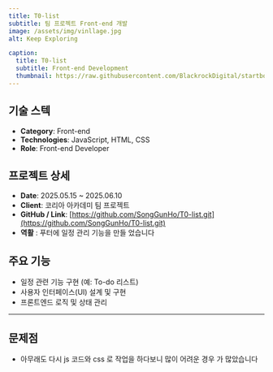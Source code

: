 ```yaml
---
title: T0-list
subtitle: 팀 프로젝트 Front-end 개발
image: /assets/img/vinllage.jpg
alt: Keep Exploring

caption:
  title: T0-list
  subtitle: Front-end Development
  thumbnail: https://raw.githubusercontent.com/BlackrockDigital/startbootstrap-agency/master/src/assets/img/portfolio/02-thumbnail.jpg
---
```


## 기술 스텍
- **Category**: Front-end
- **Technologies**: JavaScript, HTML, CSS
- **Role**: Front-end Developer

## 프로젝트 상세

- **Date**: 2025.05.15 ~ 2025.06.10
- **Client**: 코리아 아카데미 팀 프로젝트
- **GitHub / Link**: [https://github.com/SongGunHo/T0-list.git](https://github.com/SongGunHo/T0-list.git)
- **역활** : 푸터에 일정 관리 기능을 만들 었습니다

## 주요 기능 

- 일정 관련 기능 구현 (예: To-do 리스트)
- 사용자 인터페이스(UI) 설계 및 구현
- 프론트엔드 로직 및 상태 관리

---

## 문제점

- 아무래도 다시 js 코드와 css 로 작업을 하다보니 많이 어려운 경우 가 많았습니다
